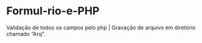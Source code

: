 # Formul-rio-e-PHP
Validação de todos os campos pelo php | Gravação de arquivo em  diretório chamado “Arq”.

